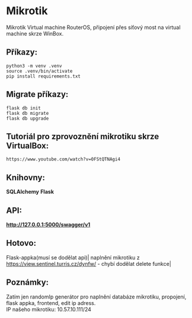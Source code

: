 # **Mikrotik**

Mikrotik Virtual machine RouterOS, připojení přes síťový most na virtual machine skrze WinBox.





## Příkazy:

``` 
python3 -m venv .venv
source .venv/bin/activate
pip install requirements.txt
```
## Migrate příkazy:

``` 
flask db init
flask db migrate
flask db upgrade
```
## Tutoriál pro zprovoznění mikrotiku skrze VirtualBox:
  ```
  https://www.youtube.com/watch?v=0FStQTNAgi4
  ```

## Knihovny:

**SQLAlchemy**
**Flask**
## API:
**http://127.0.0.1:5000/swagger/v1**
## Hotovo:
  Flask-appka(musí se dodělat api)| naplnění mikrotiku z https://view.sentinel.turris.cz/dynfw/ - chybí dodělat delete funkce| 


## Poznámky:
Zatím jen randomIp generátor pro naplnění databáze mikrotiku, propojení, flask appka, frontend, edit ip adress.  
IP našeho mikrotiku: 10.57.10.111/24

